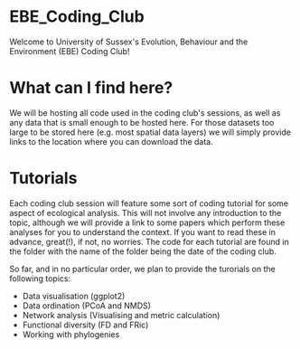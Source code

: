 # EBE_Coding_Club

Welcome to University of Sussex's Evolution, Behaviour and the Environment (EBE) Coding Club!

# What can I find here?
We will be hosting all code used in the coding club's sessions, as well as any data that is small enough to be hosted here. For those datasets too large to be stored here (e.g. most spatial data layers) we will simply provide links to the location where you can download the data.  

# Tutorials
Each coding club session will feature some sort of coding tutorial for some aspect of ecological analysis. This will not involve any introduction to the topic, although we will provide a link to some papers which perform these analyses for you to understand the context. If you want to read these in advance, great(!), if not, no worries. The code for each tutorial are found in the folder with the name of the folder being the date of the coding club. 

So far, and in no particular order, we plan to provide the turorials on the following topics:
- Data visualisation (ggplot2)
- Data ordination (PCoA and NMDS)
- Network analysis (Visualising and metric calculation)
- Functional diversity (FD and FRic)
- Working with phylogenies
